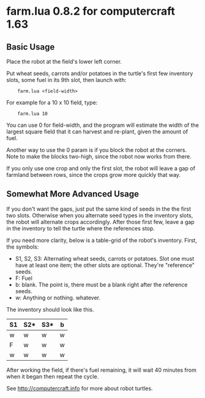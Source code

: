 # farm.lua 0.8.2 for computercraft 1.63

## Basic Usage

Place the robot at the field's lower 
left corner. 

Put wheat seeds, carrots and/or 
potatoes in the turtle's first few 
inventory slots, some fuel in its 9th 
slot, then launch with:

		farm.lua <field-width>

For example for a 10 x 10 field, type:

		farm.lua 10

You can use 0 for field-width, and 
the program will estimate the width 
of the largest square field that it can 
harvest and re-plant, given the amount
of fuel.

Another way to use the 0 param is if 
you block the robot at the corners.
Note to make the blocks two-high, since
the robot now works from there.

If you only use one crop and only the
first slot, the robot will leave a gap
of farmland between rows, since the 
crops grow more quickly that way.

## Somewhat More Advanced Usage

If you don't want the gaps, just put 
the same kind of seeds in the the first
two slots.  Otherwise when you 
alternate seed types in the inventory
slots, the robot will alternate crops
accordingly. After those first few, 
leave a gap in the inventory to tell 
the turtle where the references stop.

If you need more clarity, below is a
table-grid of the robot's inventory.
First, the symbols:

- S1, S2, S3: Alternating wheat seeds, 
	carrots or potatoes. Slot one must
	have at least one item; the other 
	slots are optional. They're 
	"reference" seeds.
- F: Fuel
- b: blank. The point is, there must be 
	a blank right after the reference 
	seeds.
- w: Anything or nothing. whatever.

The inventory should look like this.

| S1 | S2*| S3*| b |
|----|----|----|---|
| w  |  w |  w | w |
| F  |  w |  w | w |
| w  |  w |  w | w |

After working the field, if there's 
fuel remaining, it will wait 40 minutes
from when it began then repeat the 
cycle.

See http://computercraft.info for more
about robot turtles.
